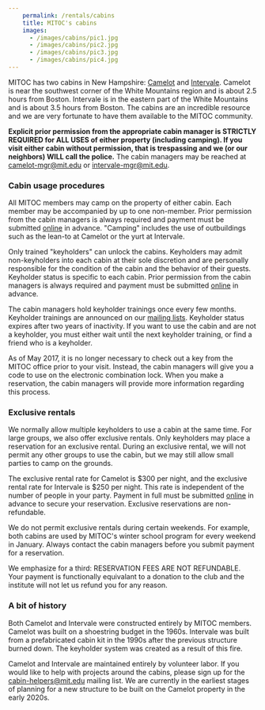 ```yaml
---
    permalink: /rentals/cabins
    title: MITOC's cabins
    images:
      - /images/cabins/pic1.jpg
      - /images/cabins/pic2.jpg
      - /images/cabins/pic3.jpg
      - /images/cabins/pic4.jpg
---
```


MITOC has two cabins in New Hampshire: [Camelot](/rentals/camelot) and [Intervale](/rentals/intervale). Camelot is near the southwest corner of the White Mountains region and is about 2.5 hours from Boston. Intervale is in the eastern part of the White Mountains and is about 3.5 hours from Boston. The cabins are an incredible resource and we are very fortunate to have them available to the MITOC community.

**Explicit prior permission from the appropriate cabin manager is STRICTLY REQUIRED for ALL USES of either property (including camping). If you visit either cabin without permission, that is trespassing and we (or our neighbors) WILL call the police.** The cabin managers may be reached at [camelot-mgr@mit.edu](mailto:camelot-mgr@mit.edu) or [intervale-mgr@mit.edu](mailto:intervale-mgr@mit.edu).

### Cabin usage procedures

All MITOC members may camp on the property of either cabin. Each member may be accompanied by up to one non-member. Prior permission from the cabin managers is always required and payment must be submitted [online](/pay) in advance. "Camping" includes the use of outbuildings such as the lean-to at Camelot or the yurt at Intervale.

Only trained "keyholders" can unlock the cabins. Keyholders may admit non-keyholders into each cabin at their sole discretion and are personally responsible for the condition of the cabin and the behavior of their guests. Keyholder status is specific to each cabin. Prior permission from the cabin managers is always required and payment must be submitted [online](/pay) in advance.

The cabin managers hold keyholder trainings once every few months. Keyholder trainings are announced on our [mailing lists](/mailing-lists). Keyholder status expires after two years of inactivity. If you want to use the cabin and are not a keyholder, you must either wait until the next keyholder training, or find a friend who is a keyholder.

As of May 2017, it is no longer necessary to check out a key from the MITOC office prior to your visit. Instead, the cabin managers will give you a code to use on the electronic combination lock. When you make a reservation, the cabin managers will provide more information regarding this process.

### Exclusive rentals

We normally allow multiple keyholders to use a cabin at the same time. For large groups, we also offer exclusive rentals. Only keyholders may place a reservation for an exclusive rental. During an exclusive rental, we will not permit any other groups to use the cabin, but we may still allow small parties to camp on the grounds.

The exclusive rental rate for Camelot is $300 per night, and the exclusive rental rate for Intervale is $250 per night. This rate is independent of the number of people in your party. Payment in full must be submitted [online](/pay) in advance to secure your reservation. Exclusive reservations are non-refundable.

We do not permit exclusive rentals during certain weekends. For example, both cabins are used by MITOC's winter school program for every weekend in January. Always contact the cabin managers before you submit payment for a reservation.

We emphasize for a third: RESERVATION FEES ARE NOT REFUNDABLE. Your payment is functionally equivalant to a donation to the club and the institute will not let us refund you for any reason. 

### A bit of history

Both Camelot and Intervale were constructed entirely by MITOC members. Camelot was built on a shoestring budget in the 1960s. Intervale was built from a prefabricated cabin kit in the 1990s after the previous structure burned down. The keyholder system was created as a result of this fire.

Camelot and Intervale are maintained entirely by volunteer labor. If you would like to help with projects around the cabins, please sign up for the [cabin-helpers@mit.edu](http://mailman.mit.edu/mailman/listinfo/cabin-helpers) mailing list. We are currently in the earliest stages of planning for a new structure to be built on the Camelot property in the early 2020s.
